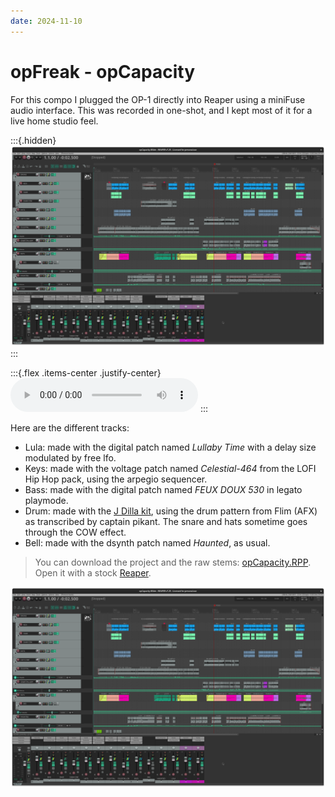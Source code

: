 ```yaml
---
date: 2024-11-10
---
```

# opFreak - opCapacity

For this compo I plugged the OP-1 directly into Reaper using a miniFuse audio interface.
This was recorded in one-shot, and I kept most of it for a live home studio feel.

:::{.hidden}
![opCapacity](media/opCapacity.png)
:::

:::{.flex .items-center .justify-center}
<audio controls class="md:w-[750px] mb-4">
  <source src="https://cdn.midirus.com/audio/2022-opFreak/opCapacity.mp3" type="audio/mpeg">
Your browser does not support the audio element.
</audio>
:::

Here are the different tracks:

- Lula: made with the digital patch named *Lullaby Time* with a delay size modulated by free lfo.
- Keys: made with the voltage patch named *Celestial-464* from the LOFI Hip Hop pack, using the arpegio sequencer.
- Bass: made with the digital patch named *FEUX DOUX 530* in legato playmode.
- Drum: made with the [J Dilla kit][jdilla], using the drum pattern from Flim (AFX) as transcribed by captain pikant. The snare and hats sometime goes through the COW effect.
- Bell: made with the dsynth patch named *Haunted*, as usual.

> You can download the project and the raw stems: [opCapacity.RPP][rpp-link]. Open it with a stock [Reaper](https://www.reaper.fm/download.php).

![opCapacity](media/opCapacity.png)

[jdilla]: https://op1.fun/users/probablyjm/patches/dilla
[rpp-link]: https://cdn.midirus.com/stem/2024-11-opCapacity.tar.gz
